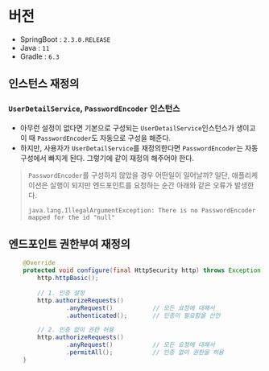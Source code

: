 # 버전
- SpringBoot : `2.3.0.RELEASE`
- Java : `11`
- Gradle : `6.3`

## 인스턴스 재정의
### `UserDetailService`, `PasswordEncoder` 인스턴스
- 아무런 설정이 없다면 기본으로 구성되는 `UserDetailService`인스턴스가 생이고 이 때 `PasswordEncoder`도 자동으로 구성을 해준다.
- 하지만, 사용자가 `UserDetailService`를 재정의한다면 `PasswordEncoder`는 자동구성에서 빠지게 된다. 그렇기에 같이 재정의 해주어야 한다. 

> `PasswordEncoder`를 구성하지 않았을 경우 어떤일이 일어날까? 
> 일단, 애플리케이션은 실행이 되지만 엔드포인트를 요청하는 순간 아래와 같은 오류가 발생한다.
> ```shell
> java.lang.IllegalArgumentException: There is no PasswordEncoder mapped for the id "null"
> ```


## 엔드포인트 권한부여 재정의
```java
    @Override
    protected void configure(final HttpSecurity http) throws Exception {
        http.httpBasic();
        
        // 1. 인증 설정
        http.authorizeRequests()
                .anyRequest()           // 모든 요청에 대해서
                .authenticated();       // 인증이 필요함을 선언

        // 2. 인증 없이 권한 허용
        http.authorizeRequests()
                .anyRequest()           // 모든 요청에 대해서
                .permitAll();           // 인증 없이 권한을 허용
    }
```

